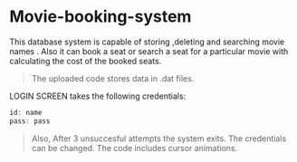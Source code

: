 # Movie-booking-system

This database system is capable of storing ,deleting and searching movie names . Also it can book a seat or search a seat for a particular movie with calculating the cost of the booked seats.

>The uploaded code stores data in .dat files.

LOGIN SCREEN takes the following credentials:
```C++
id: name
pass: pass
```

>Also, After 3 unsuccesful attempts the system exits. 
>The credentials can be changed.
>The code includes cursor animations.


